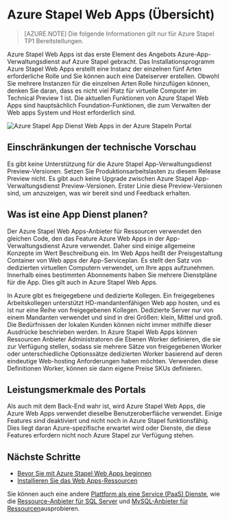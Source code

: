 <properties
    pageTitle="Azure Stapel Web Apps Übersicht | Microsoft Azure"
    description="Übersicht über das Web Apps in Azure Stapel"
    services="azure-stack"
    documentationCenter=""
    authors="apwestgarth"
    manager="stefsch"
    editor=""/>

<tags
    ms.service="azure-stack"
    ms.workload="app-service"
    ms.tgt_pltfrm="na"
    ms.devlang="na"
    ms.topic="article"
    ms.date="09/26/2016"
    ms.author="anwestg"/>
    
# <a name="azure-stack-web-apps-overview"></a>Azure Stapel Web Apps (Übersicht)
    
> [AZURE.NOTE] Die folgende Informationen gilt nur für Azure Stapel TP1 Bereitstellungen.

Azure Stapel Web Apps ist das erste Element des Angebots Azure-App-Verwaltungsdienst auf Azure Stapel gebracht. Das Installationsprogramm Azure Stapel Web Apps erstellt eine Instanz der einzelnen fünf Arten erforderliche Rolle und Sie können auch eine Dateiserver erstellen. Obwohl Sie mehrere Instanzen für die einzelnen Arten Rolle hinzufügen können, denken Sie daran, dass es nicht viel Platz für virtuelle Computer im Technical Preview 1 ist. Die aktuellen Funktionen von Azure Stapel Web Apps sind hauptsächlich Foundation-Funktionen, die zum Verwalten der Web apps System und Host erforderlich sind.

![Azure Stapel App Dienst Web Apps in der Azure Stapeln Portal][1]

## <a name="limitations-of-the-technical-preview"></a>Einschränkungen der technische Vorschau

Es gibt keine Unterstützung für die Azure Stapel App-Verwaltungsdienst Preview-Versionen. Setzen Sie Produktionsarbeitslasten zu diesem Release Preview nicht. Es gibt auch keine Upgrade zwischen Azure Stapel App-Verwaltungsdienst Preview-Versionen. Erster Linie diese Preview-Versionen sind, um anzuzeigen, was wir bereit sind und Feedback erhalten. 

## <a name="what-is-an-app-service-plan"></a>Was ist eine App Dienst planen?

Der Azure Stapel Web Apps-Anbieter für Ressourcen verwendet den gleichen Code, den das Feature Azure Web Apps in der App-Verwaltungsdienst Azure verwendet. Daher sind einige allgemeine Konzepte im Wert Beschreibung ein. Im Web Apps heißt der Preisgestaltung Container von Web apps der App-Serviceplan. Es stellt den Satz von dedizierten virtuellen Computern verwendet, um Ihre apps aufzunehmen. Innerhalb eines bestimmten Abonnements haben Sie mehrere Dienstpläne für die App. Dies gilt auch in Azure Stapel Web Apps. 

In Azure gibt es freigegebene und dedizierte Kollegen. Ein freigegebenes Arbeitskollegen unterstützt HD-mandantenfähigen Web app hosten, und es ist nur eine Reihe von freigegebenen Kollegen. Dedizierte Server nur von einem Mandanten verwendet und sind in drei Größen: klein, Mittel und groß. Die Bedürfnissen der lokalen Kunden können nicht immer mithilfe dieser Ausdrücke beschrieben werden. In Azure Stapel Web Apps können Ressourcen Anbieter Administratoren die Ebenen Worker definieren, die sie zur Verfügung stellen, sodass sie mehrere Sätze von freigegebenen Worker oder unterschiedliche Optionssätze dedizierten Worker basierend auf deren eindeutige Web-hosting Anforderungen haben möchten. Verwenden diese Definitionen Worker, können sie dann eigene Preise SKUs definieren.

## <a name="portal-features"></a>Leistungsmerkmale des Portals

Als auch mit dem Back-End wahr ist, wird Azure Stapel Web Apps, die Azure Web Apps verwendet dieselbe Benutzeroberfläche verwendet. Einige Features sind deaktiviert und nicht noch in Azure Stapel funktionsfähig. Dies liegt daran Azure-spezifische erwartet wird oder Dienste, die diese Features erfordern nicht noch Azure Stapel zur Verfügung stehen. 

## <a name="next-steps"></a>Nächste Schritte

- [Bevor Sie mit Azure Stapel Web Apps beginnen](azure-stack-webapps-before-you-get-started.md)
- [Installieren Sie das Web Apps-Ressourcen](azure-stack-webapps-deploy.md)

Sie können auch eine andere [Plattform als eine Service (PaaS) Dienste](azure-stack-tools-paas-services.md), wie die [Ressource-Anbieter für SQL Server](azure-stack-sql-rp-deploy-short.md) und [MySQL-Anbieter für Ressourcen](azure-stack-mysql-rp-deploy-short.md)ausprobieren.

<!--Image references-->
[1]: ./media/azure-stack-webapps-overview/AppService_Portal.png
